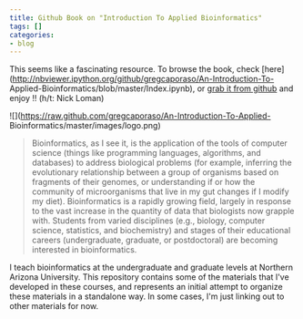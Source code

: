 ```yaml
---
title: Github Book on "Introduction To Applied Bioinformatics"
tags: []
categories:
- blog
---
```

This seems like a fascinating resource. To browse the book, check
[here](http://nbviewer.ipython.org/github/gregcaporaso/An-Introduction-To-
Applied-Bioinformatics/blob/master/Index.ipynb), or [grab it from
github](http://caporasolab.us/An-Introduction-To-Applied-Bioinformatics/) and
enjoy !! (h/t: Nick Loman)
<!--more-->

![](https://raw.github.com/gregcaporaso/An-Introduction-To-Applied-
Bioinformatics/master/images/logo.png)

> Bioinformatics, as I see it, is the application of the tools of computer
science (things like programming languages, algorithms, and databases) to
address biological problems (for example, inferring the evolutionary
relationship between a group of organisms based on fragments of their genomes,
or understanding if or how the community of microorganisms that live in my gut
changes if I modify my diet). Bioinformatics is a rapidly growing field,
largely in response to the vast increase in the quantity of data that
biologists now grapple with. Students from varied disciplines (e.g., biology,
computer science, statistics, and biochemistry) and stages of their
educational careers (undergraduate, graduate, or postdoctoral) are becoming
interested in bioinformatics.

I teach bioinformatics at the undergraduate and graduate levels at Northern
Arizona University. This repository contains some of the materials that I've
developed in these courses, and represents an initial attempt to organize
these materials in a standalone way. In some cases, I'm just linking out to
other materials for now.

